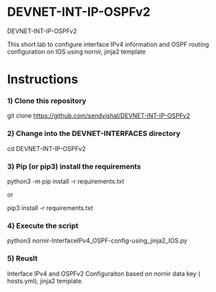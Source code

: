 # DEVNET-INT-IP-OSPFv2
DEVNET-INT-IP-OSPFv2

This short lab to configure interface IPv4 information and OSPF routing configuration on IOS using nornir, jinja2 template 

# Instructions

### 1) Clone this repository

git clone https://github.com/sendvishal/DEVNET-INT-IP-OSPFv2 

### 2) Change into the DEVNET-INTERFACES directory

cd DEVNET-INT-IP-OSPFv2

### 3) Pip (or pip3) install the requirements

python3 -m pip install -r requirements.txt

or

pip3 install -r requirements.txt

### 4) Execute the script

python3 nornir-InterfaceIPv4_OSPF-config-using_jinja2_IOS.py

### 5) Reuslt 

Interface IPv4 and OSPFv2 Configuraiton based on nornir data key ( hosts.yml), jinja2 template.  
